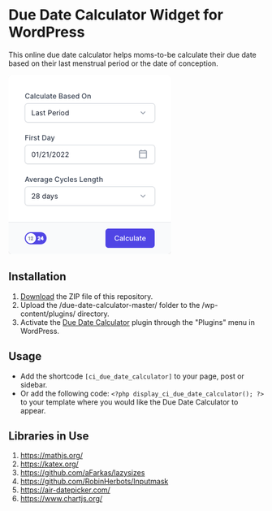 # Due Date Calculator Widget for WordPress

This online due date calculator helps moms-to-be calculate their due date based on their last menstrual period or the date of conception.

![Due Date Calculator Input Form](/assets/images/screenshot-1.png "Due Date Calculator Input Form")

## Installation

1. [Download](https://github.com/pub-calculator-io/due-date-calculator/archive/refs/heads/master.zip) the ZIP file of this repository.
2. Upload the /due-date-calculator-master/ folder to the /wp-content/plugins/ directory.
3. Activate the [Due Date Calculator](https://www.calculator.io/due-date-calculator/ "Due Date Calculator Homepage") plugin through the "Plugins" menu in WordPress.

## Usage
* Add the shortcode `[ci_due_date_calculator]` to your page, post or sidebar.
* Or add the following code: `<?php display_ci_due_date_calculator(); ?>` to your template where you would like the Due Date Calculator to appear.

## Libraries in Use
1. https://mathjs.org/
2. https://katex.org/
3. https://github.com/aFarkas/lazysizes
4. https://github.com/RobinHerbots/Inputmask
5. https://air-datepicker.com/
6. https://www.chartjs.org/
